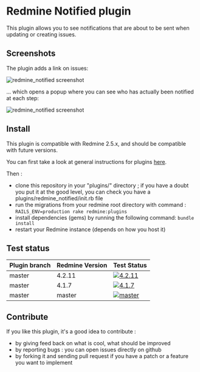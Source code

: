 Redmine Notified plugin
=======================

This plugin allows you to see notifications that are about to be sent when updating or creating issues.

Screenshots
-----------

The plugin adds a link on issues:

![redmine_notified screenshot](http://jbbarth.com/screenshots/redmine_notified_1.png)

... which opens a popup where you can see who has actually been notified at each step:

![redmine_notified screenshot](http://jbbarth.com/screenshots/redmine_notified_2.png)

Install
-------

This plugin is compatible with Redmine 2.5.x, and should be compatible with future versions.

You can first take a look at general instructions for plugins [here](http://www.redmine.org/wiki/redmine/Plugins).

Then :
* clone this repository in your "plugins/" directory ; if you have a doubt you put it at the good level, you can check you have a plugins/redmine_notified/init.rb file
* run the migrations from your redmine root directory with command : `RAILS_ENV=production rake redmine:plugins`
* install dependencies (gems) by running the following command: `bundle install`
* restart your Redmine instance (depends on how you host it)

Test status
------------

|Plugin branch| Redmine Version   | Test Status      |
|-------------|-------------------|------------------|
|master       | 4.2.11            | [![4.2.11][1]][5]|
|master       | 4.1.7             | [![4.1.7][2]][5] |
|master       | master            | [![master][4]][5]|

[1]: https://github.com/jbbarth/redmine_notified/actions/workflows/4_2_11.yml/badge.svg
[2]: https://github.com/jbbarth/redmine_notified/actions/workflows/4_1_7.yml/badge.svg
[4]: https://github.com/jbbarth/redmine_notified/actions/workflows/master.yml/badge.svg
[5]: https://github.com/jbbarth/redmine_notified/actions

Contribute
----------

If you like this plugin, it's a good idea to contribute :
* by giving feed back on what is cool, what should be improved
* by reporting bugs : you can open issues directly on github
* by forking it and sending pull request if you have a patch or a feature you want to implement
